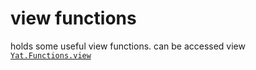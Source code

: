 # view functions
holds some useful view functions. can be accessed view [`Yat.Functions.view`](/src/functions/view)
